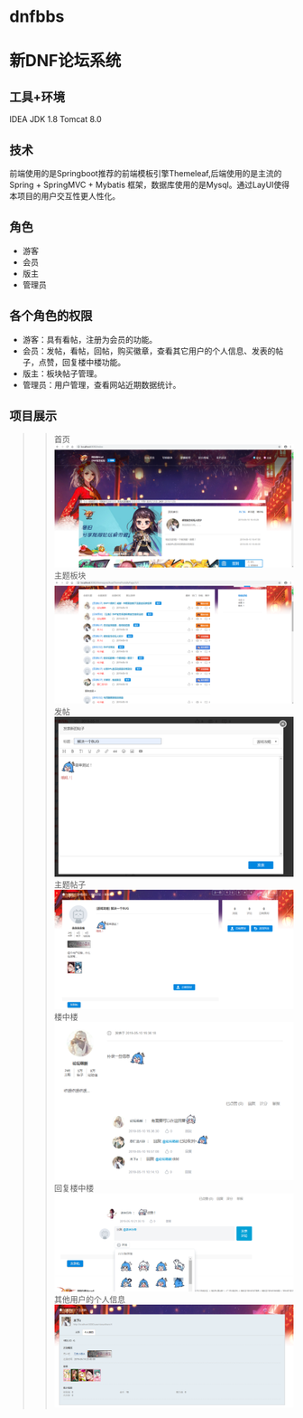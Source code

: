 # dnfbbs
新DNF论坛系统
===
## 工具+环境
IDEA
JDK 1.8
Tomcat 8.0
## 技术
前端使用的是Springboot推荐的前端模板引擎Themeleaf,后端使用的是主流的Spring + SpringMVC + Mybatis 框架，数据库使用的是Mysql。通过LayUI使得本项目的用户交互性更人性化。
## 角色
* 游客
* 会员
* 版主
* 管理员
## 各个角色的权限
* 游客：具有看帖，注册为会员的功能。
* 会员：发帖，看帖，回帖，购买徽章，查看其它用户的个人信息、发表的帖子，点赞，回复楼中楼功能。
* 版主：板块帖子管理。
* 管理员：用户管理，查看网站近期数据统计。
## 项目展示
>>首页
![](https://github.com/cairenhao1314/new_dnfbbs/raw/master/show_img/index.png)  
>>主题板块
![](https://github.com/cairenhao1314/new_dnfbbs/raw/master/show_img/posts.png)  
>>发帖
![](https://github.com/cairenhao1314/new_dnfbbs/raw/master/show_img/post.png)  
>>主题帖子
![](https://github.com/cairenhao1314/new_dnfbbs/raw/master/show_img/theme_post.png)  
>>楼中楼
![](https://github.com/cairenhao1314/new_dnfbbs/raw/master/show_img/reply.png)  
>>回复楼中楼
![](https://github.com/cairenhao1314/new_dnfbbs/raw/master/show_img/reply_emji.png)  
>>其他用户的个人信息
![](https://github.com/cairenhao1314/new_dnfbbs/raw/master/show_img/otherinfo.png)  
